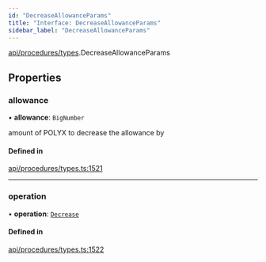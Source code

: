 ```yaml
---
id: "DecreaseAllowanceParams"
title: "Interface: DecreaseAllowanceParams"
sidebar_label: "DecreaseAllowanceParams"
---
```


[api/procedures/types](../../../../../modules/API/Procedures/Types/Types.md).DecreaseAllowanceParams

## Properties

### allowance

• **allowance**: `BigNumber`

amount of POLYX to decrease the allowance by

#### Defined in

[api/procedures/types.ts:1521](https://github.com/PolymeshAssociation/polymesh-sdk/blob/0dbd0ebd0/src/api/procedures/types.ts#L1521)

___

### operation

• **operation**: [`Decrease`](../../../../../enums/API/Procedures/Types/AllowanceOperation/AllowanceOperation.md#decrease)

#### Defined in

[api/procedures/types.ts:1522](https://github.com/PolymeshAssociation/polymesh-sdk/blob/0dbd0ebd0/src/api/procedures/types.ts#L1522)
